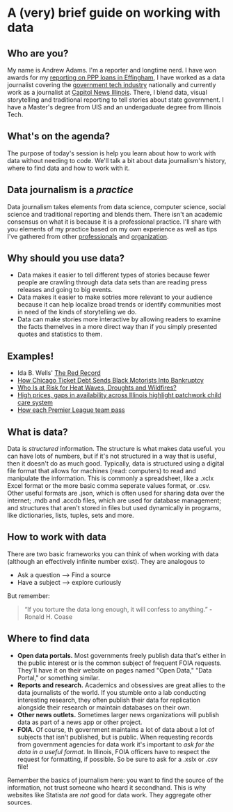 # A (very) brief guide on working with data

## Who are you? 
My name is Andrew Adams. I'm a reporter and longtime nerd. I have won awards for my [reporting on  PPP loans in Effingham](https://www.effinghamdailynews.com/more-than-73-5-million-in-federal-loans-help-local-companies----and/article_7094f296-100b-11eb-ad55-3b60700d3bb9.html), I have worked as a data journalist covering the [government tech industry](https://www.govtech.com/andrew-adams) nationally and currently work as a journalist at [Capitol News Illinois](https://capitolnewsillinois.com/about-us/andrew-adams). There, I blend data, visual storytelling and traditional reporting to tell stories about state government. I have a Master's degree from UIS and an undergaduate degree from Illinois Tech. 

## What's on the agenda? 
The purpose of today's session is help you learn about how to work with data without needing to code. We'll talk a bit about data journalism's history, where to find data and how to work with it. 

## Data journalism is a _practice_
Data journalism takes elements from data science, computer science, social science and traditional reporting and blends them. There isn't an academic consensus on what it is because it is a professional practice. I'll share with you elements of my practice based on my own experience as well as tips I've gathered from other [professionals](https://learn.ire.org/) and [organization](https://datajournalism.com/read/handbook/two).

## Why should you use data? 
+ Data makes it easier to tell different types of stories because fewer people are crawling through data data sets than are reading press releases and going to big events. 
+ Data makes it easier to make sotries more relevant to your audience because it can help localize broad trends or identify communities most in need of the kinds of storytelling we do. 
+ Data can make stories more interactive by allowing readers to examine the facts themelves in a more direct way than if you simply presented quotes and statistics to them. 

## Examples!
+ Ida B. Wells' [The Red Record](https://www.gutenberg.org/files/14977/14977-h/14977-h.htm)
+ [How Chicago Ticket Debt Sends Black Motorists Into Bankruptcy](https://features.propublica.org/driven-into-debt/chicago-ticket-debt-bankruptcy/)
+ [Who Is at Risk for Heat Waves, Droughts and Wildfires?](https://www.govtech.com/biz/data/who-is-at-risk-for-heat-waves-droughts-and-wildfires)
+ [High prices, gaps in availability across Illinois highlight patchwork child care system](https://capitolnewsillinois.com/news/high-prices-gaps-in-availability-across-illinois-highlight-patchwork-child-care-system)
+ [How each Premier League team pass](https://www.nytimes.com/athletic/3346644/2022/06/07/premier-league-pass-networks/)

## What is data?
Data is _structured_ information. The structure is what makes data useful. you can have lots of numbers, but if it's not structured in a way that is useful, then it doesn't do as much good. Typically, data is structured using a digital file format that allows for machines (read: computers) to read and manipulate the information. This is commonly a spreadsheet, like a .xclx Excel format or the more basic comma seperate values format, or .csv. Other useful formats are .json, which is often used for sharing data over the internet; .mdb and .accdb files, which are used for database management; and structures that aren't stored in files but used dynamically in programs, like dictionaries, lists, tuples, sets and more. 

## How to work with data
There are two basic frameworks you can think of when working with data (although an effectively infinite number exist). They are analogous to 
+ Ask a question --> Find a source
+ Have a subject --> explore curiously 

But remember: 
> “If you torture the data long enough, it will confess to anything.” -Ronald H. Coase


## Where to find data 
+ **Open data portals.** Most governments freely publish data that's either in the public interest or is the common subject of frequent FOIA requests. They'll have it on their website on pages named "Open Data," "Data Portal," or something similar. 
+ **Reports and research.** Academics and obsessives are great allies to the data journalists of the world. If you stumble onto a lab conducting interesting research, they often publish their data for replication alongside their research or maintain databases on their own. 
+ **Other news outlets.** Sometimes larger news organizations will publish data as part of a news app or other project. 
+ **FOIA.** Of course, th government maintains a lot of data about a lot of subjects that isn't published, but is public. When requesting records from government agencies for data work it's important to _ask for the data in a useful format_. In Illinois, FOIA officers have to respect the request for formatting, if possible. So be sure to ask for a .xslx or .csv file! 

Remember the basics of journalism here: you want to find the source of the information, not trust someone who heard it secondhand. This is why websites like Statista are _not_ good for data work. They aggregate other sources. 

